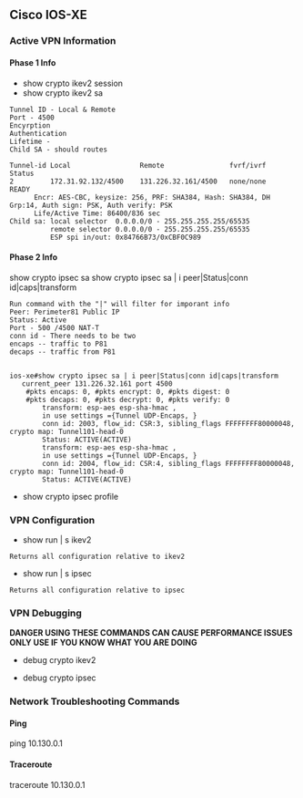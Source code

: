 ## Cisco IOS-XE

### Active VPN Information 
#### Phase 1 Info 

- show crypto ikev2 session 
- show crypto ikev2 sa 

```
Tunnel ID - Local & Remote 
Port - 4500
Encyrption 
Authentication
Lifetime - 
Child SA - should routes 
```

```sample output 
Tunnel-id Local                 Remote                fvrf/ivrf            Status 
2         172.31.92.132/4500    131.226.32.161/4500   none/none            READY  
      Encr: AES-CBC, keysize: 256, PRF: SHA384, Hash: SHA384, DH Grp:14, Auth sign: PSK, Auth verify: PSK
      Life/Active Time: 86400/836 sec
Child sa: local selector  0.0.0.0/0 - 255.255.255.255/65535
          remote selector 0.0.0.0/0 - 255.255.255.255/65535
          ESP spi in/out: 0x84766B73/0xCBF0C989 
```

#### Phase 2 Info 
show crypto ipsec sa
show crypto ipsec sa | i peer|Status|conn id|caps|transform

```
Run command with the "|" will filter for imporant info 
Peer: Perimeter81 Public IP 
Status: Active 
Port - 500 /4500 NAT-T 
conn id - There needs to be two 
encaps -- traffic to P81 
decaps -- traffic from P81 
 
```

```commandline
ios-xe#show crypto ipsec sa | i peer|Status|conn id|caps|transform  
   current_peer 131.226.32.161 port 4500
    #pkts encaps: 0, #pkts encrypt: 0, #pkts digest: 0
    #pkts decaps: 0, #pkts decrypt: 0, #pkts verify: 0
        transform: esp-aes esp-sha-hmac ,
        in use settings ={Tunnel UDP-Encaps, }
        conn id: 2003, flow_id: CSR:3, sibling_flags FFFFFFFF80000048, crypto map: Tunnel101-head-0
        Status: ACTIVE(ACTIVE)
        transform: esp-aes esp-sha-hmac ,
        in use settings ={Tunnel UDP-Encaps, }
        conn id: 2004, flow_id: CSR:4, sibling_flags FFFFFFFF80000048, crypto map: Tunnel101-head-0
        Status: ACTIVE(ACTIVE)
```

- show crypto ipsec profile 


### VPN Configuration 
- show run | s ikev2

```commandline
Returns all configuration relative to ikev2 
```

- show run | s ipsec
```commandline
Returns all configuration relative to ipsec
```

### VPN Debugging  
**DANGER USING THESE COMMANDS CAN CAUSE PERFORMANCE ISSUES ONLY USE IF YOU KNOW WHAT YOU ARE DOING**
- debug crypto ikev2 

- debug crypto ipsec

### Network Troubleshooting Commands
#### Ping
ping 10.130.0.1
#### Traceroute
traceroute 10.130.0.1
```commandline

```

